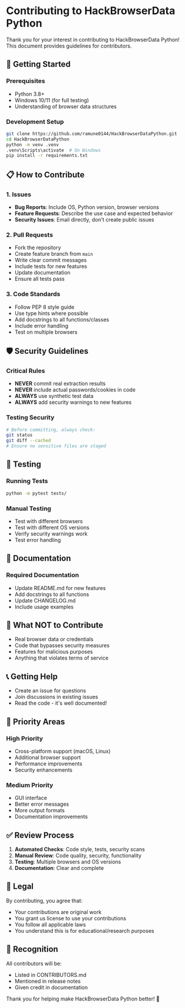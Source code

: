 # Contributing to HackBrowserData Python

Thank you for your interest in contributing to HackBrowserData Python! This document provides guidelines for contributors.

## 🚀 Getting Started

### Prerequisites
- Python 3.8+
- Windows 10/11 (for full testing)
- Understanding of browser data structures

### Development Setup
```bash
git clone https://github.com/ramune0144/HackBrowserDataPython.git
cd HackBrowserDataPython
python -m venv .venv
.venv\Scripts\activate  # On Windows
pip install -r requirements.txt
```

## 📋 How to Contribute

### 1. Issues
- **Bug Reports**: Include OS, Python version, browser versions
- **Feature Requests**: Describe the use case and expected behavior
- **Security Issues**: Email directly, don't create public issues

### 2. Pull Requests
- Fork the repository
- Create feature branch from `main`
- Write clear commit messages
- Include tests for new features
- Update documentation
- Ensure all tests pass

### 3. Code Standards
- Follow PEP 8 style guide
- Use type hints where possible
- Add docstrings to all functions/classes
- Include error handling
- Test on multiple browsers

## 🛡️ Security Guidelines

### Critical Rules
- **NEVER** commit real extraction results
- **NEVER** include actual passwords/cookies in code
- **ALWAYS** use synthetic test data
- **ALWAYS** add security warnings to new features

### Testing Security
```bash
# Before committing, always check:
git status
git diff --cached
# Ensure no sensitive files are staged
```

## 🧪 Testing

### Running Tests
```bash
python -m pytest tests/
```

### Manual Testing
- Test with different browsers
- Test with different OS versions
- Verify security warnings work
- Test error handling

## 📝 Documentation

### Required Documentation
- Update README.md for new features
- Add docstrings to all functions
- Update CHANGELOG.md
- Include usage examples

## 🚨 What NOT to Contribute

- Real browser data or credentials
- Code that bypasses security measures
- Features for malicious purposes
- Anything that violates terms of service

## 📞 Getting Help

- Create an issue for questions
- Join discussions in existing issues
- Read the code - it's well documented!

## 🎯 Priority Areas

### High Priority
- Cross-platform support (macOS, Linux)
- Additional browser support
- Performance improvements
- Security enhancements

### Medium Priority  
- GUI interface
- Better error messages
- More output formats
- Documentation improvements

## ✅ Review Process

1. **Automated Checks**: Code style, tests, security scans
2. **Manual Review**: Code quality, security, functionality
3. **Testing**: Multiple browsers and OS versions
4. **Documentation**: Clear and complete

## 📜 Legal

By contributing, you agree that:
- Your contributions are original work
- You grant us license to use your contributions
- You follow all applicable laws
- You understand this is for educational/research purposes

## 🙏 Recognition

All contributors will be:
- Listed in CONTRIBUTORS.md
- Mentioned in release notes
- Given credit in documentation

Thank you for helping make HackBrowserData Python better! 🎉
